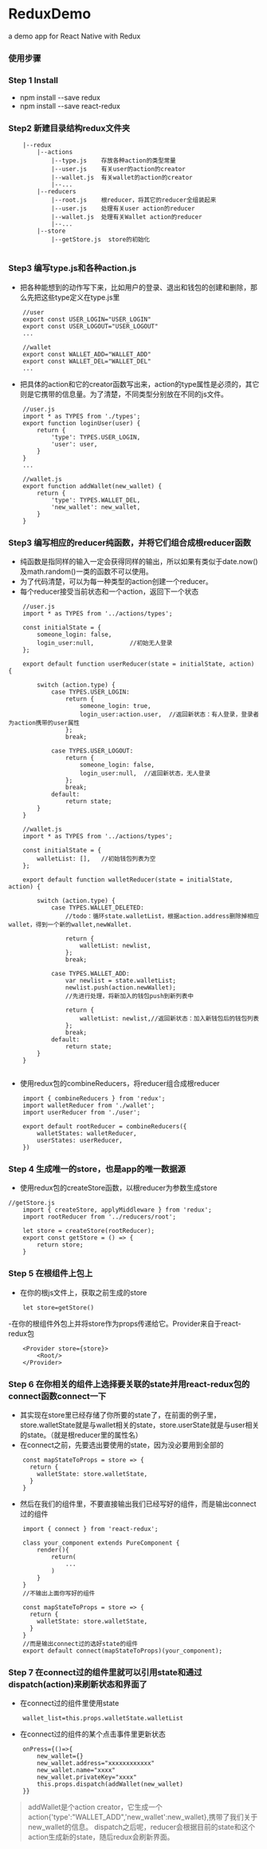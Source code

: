 # ReduxDemo
a demo app for React Native with Redux


### 使用步骤
### Step 1 Install
- npm install --save redux
- npm install --save react-redux

### Step2 新建目录结构redux文件夹
```
    |--redux
        |--actions
            |--type.js    存放各种action的类型常量
            |--user.js    有关user的action的creator
            |--wallet.js  有关wallet的action的creator
            |--...
        |--reducers
            |--root.js    根reducer，将其它的reducer全组装起来
            |--user.js    处理有关user action的reducer
            |--wallet.js  处理有关Wallet action的reducer
            |--...
        |--store
            |--getStore.js  store的初始化
    
```

### Step3 编写type.js和各种action.js
- 把各种能想到的动作写下来，比如用户的登录、退出和钱包的创建和删除，那么先把这些type定义在type.js里
```
    //user
    export const USER_LOGIN="USER_LOGIN"
    export const USER_LOGOUT="USER_LOGOUT"
    ...
    
    //wallet
    export const WALLET_ADD="WALLET_ADD"
    export const WALLET_DEL="WALLET_DEL"
    ...
```
- 把具体的action和它的creator函数写出来，action的type属性是必须的，其它则是它携带的信息量。为了清楚，不同类型分别放在不同的js文件。
```
    //user.js
    import * as TYPES from './types';
    export function loginUser(user) {
    	return {
    		'type': TYPES.USER_LOGIN,
    		'user': user,
    	}
    }
    ...
    
    //wallet.js
    export function addWallet(new_wallet) {
    	return {
    		'type': TYPES.WALLET_DEL,
    		'new_wallet': new_wallet,
    	}
    }

```
### Step3 编写相应的reducer纯函数，并将它们组合成根reducer函数
- 纯函数是指同样的输入一定会获得同样的输出，所以如果有类似于date.now()及math.random()一类的函数不可以使用。
- 为了代码清楚，可以为每一种类型的action创建一个reducer。
- 每个reducer接受当前状态和一个action，返回下一个状态
```
    //user.js
    import * as TYPES from '../actions/types';

    const initialState = {
    	someone_login: false,
    	login_user:null,          //初始无人登录
    };
    
    export default function userReducer(state = initialState, action) {
    
    	switch (action.type) {
    		case TYPES.USER_LOGIN:
    			return {
    				someone_login: true,
    	            login_user:action.user,  //返回新状态：有人登录，登录者为action携带的user属性
    			};
    			break;
    
    		case TYPES.USER_LOGOUT:
    			return {
    				someone_login: false,
    	            login_user:null,  //返回新状态，无人登录
    			};
    			break;
    		default:
    			return state;
    	}
    }
    
    //wallet.js
    import * as TYPES from '../actions/types';

    const initialState = {
    	walletList: [],   //初始钱包列表为空
    };
    
    export default function walletReducer(state = initialState, action) {
    
    	switch (action.type) {
    		case TYPES.WALLET_DELETED:
    		    //todo：循环state.walletList，根据action.address删除掉相应wallet，得到一个新的wallet,newWallet.
    
    			return {
    				walletList: newlist,
    			};
    			break;
    
    		case TYPES.WALLET_ADD:
    			var newlist = state.walletList;
    			newlist.push(action.newWallet);
    			//先进行处理，将新加入的钱包push到新列表中
    
    			return {
    				walletList: newlist,//返回新状态：加入新钱包后的钱包列表
    			};
    			break;
    		default:
    			return state;
    	}
    }
    
```
- 使用redux包的combineReducers，将reducer组合成根reducer
```
    import { combineReducers } from 'redux';
    import walletReducer from './wallet';
    import userReducer from './user';
    
    export default rootReducer = combineReducers({
        walletStates: walletReducer,
        userStates: userReducer,
    })
```

### Step 4 生成唯一的store，也是app的唯一数据源
- 使用redux包的createStore函数，以根reducer为参数生成store
```
//getStore.js
    import { createStore, applyMiddleware } from 'redux';
    import rootReducer from '../reducers/root';
    
    let store = createStore(rootReducer);
    export const getStore = () => {
        return store;
    }
```

### Step 5 在根组件上包上<Provider store={store}></Provider>
- 在你的根js文件上，获取之前生成的store
```
    let store=getStore()
```
-在你的根组件<Root/>外包上<Provider>并将store作为props传递给它。Provider来自于react-redux包
```
    <Provider store={store}>
        <Root/>
    </Provider>
```

### Step 6 在你相关的组件上选择要关联的state并用react-redux包的connect函数connect一下
- 其实现在store里已经存储了你所要的state了，在前面的例子里，store.walletState就是与wallet相关的state，store.userState就是与user相关的state。（就是根reducer里的属性名）
- 在connect之前，先要选出要使用的state，因为没必要用到全部的
```
    const mapStateToProps = store => {
      return {
        walletState: store.walletState,
      }
    }
```
- 然后在我们的组件里，不要直接输出我们已经写好的组件，而是输出connect过的组件
```
    import { connect } from 'react-redux';
    
    class your_component extends PureComponent {
        render(){
            return(
                ...
            )
        }
    }
    //不输出上面你写好的组件
    
    const mapStateToProps = store => {
      return {
        walletState: store.walletState,
      }
    }
    //而是输出connect过的选好state的组件
    export default connect(mapStateToProps)(your_component);

```
### Step 7 在connect过的组件里就可以引用state和通过dispatch(action)来刷新状态和界面了
- 在connect过的组件里使用state
```
    wallet_list=this.props.walletState.walletList
```
- 在connect过的组件的某个点击事件里更新状态
```
    onPress={()=>{
        new_wallet={}
        new_wallet.address="xxxxxxxxxxxx"
        new_wallet.name="xxxx"
        new_wallet.privateKey="xxxx"
        this.props.dispatch(addWallet(new_wallet)
    }}
```
>addWallet是个action creator，它生成一个action{'type':"WALLET_ADD",'new_wallet':new_wallet},携带了我们关于new_wallet的信息。
>dispatch之后呢，reducer会根据目前的state和这个action生成新的state，随后redux会刷新界面。

